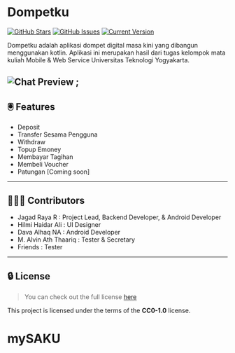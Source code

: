 Dompetku
============
[![GitHub Stars](https://img.shields.io/github/stars/zenthicmc/dompetku.svg?style=for-the-badge)](https://github.com/zenthicmc/dompetku/stargazers) [![GitHub Issues](https://img.shields.io/github/issues/zenthicmc/dompetku.svg?style=for-the-badge)](https://github.com/zenthicmc/dompetku/issues) [![Current Version](https://img.shields.io/github/v/release/zenthicmc/dompetku?include_prereleases&style=for-the-badge)](https://github.com/zenthicmc/dompetku/releases)

Dompetku adalah aplikasi dompet digital masa kini yang dibangun menggunakan kotlin. Aplikasi ini merupakan hasil dari tugas kelompok mata kuliah Mobile & Web Service Universitas Teknologi Yogyakarta.

![Chat Preview](https://i.ibb.co/MN8WKPL/dompetkubg-transformed.png)
;
---

## 🖲️ Features
- Deposit
- Transfer Sesama Pengguna
- Withdraw
- Topup Emoney
- Membayar Tagihan
- Membeli Voucher
- Patungan [Coming soon]

---
## 🧑‍🤝‍🧑 Contributors
- Jagad Raya R : Project Lead, Backend Developer, & Android Developer
- Hilmi Haidar Ali : UI Designer
- Dava Alhaq NA : Android Developer
- M. Alvin Ath Thaariq : Tester & Secretary 
- Friends : Tester
---

## 🔒 License
>You can check out the full license [here](https://github.com/zenthicmc/dompetku/blob/main/LICENSE.md)

This project is licensed under the terms of the **CC0-1.0** license.
# mySAKU
